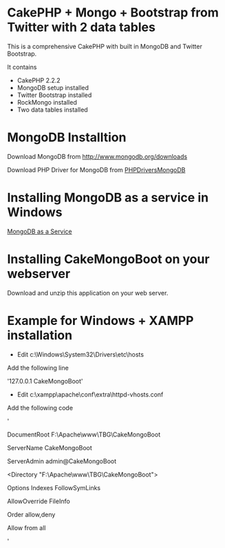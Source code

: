CakePHP + Mongo + Bootstrap from Twitter with 2 data tables
====

This is a comprehensive CakePHP with built in MongoDB and Twitter Bootstrap.


It contains
- CakePHP 2.2.2
- MongoDB setup installed
- Twitter Bootstrap installed
- RockMongo installed
- Two data tables installed


MongoDB Installtion
====
Download MongoDB from http://www.mongodb.org/downloads

Download PHP Driver for MongoDB from [PHPDriversMongoDB](http://us.php.net/manual/en/mongo.installation.php)

Installing MongoDB as a service in Windows
====
[MongoDB as a Service](http://docs.mongodb.org/manual/tutorial/install-mongodb-on-windows/#mongodb-as-a-windows-service)

Installing CakeMongoBoot on your webserver
====
Download and unzip this application on your web server.

Example for Windows + XAMPP installation
====
- Edit c:\Windows\System32\Drivers\etc\hosts

Add the following line

'127.0.0.1 CakeMongoBoot'

- Edit c:\xampp\apache\conf\extra\httpd-vhosts.conf

Add the following code

'<VirtualHost CakeMongoBoot:80>

DocumentRoot F:\Apache\www\TBG\CakeMongoBoot

ServerName CakeMongoBoot

ServerAdmin admin@CakeMongoBoot

<Directory "F:\Apache\www\TBG\CakeMongoBoot">

Options Indexes FollowSymLinks

AllowOverride FileInfo

Order allow,deny

Allow from all

</Directory>

</VirtualHost>'



